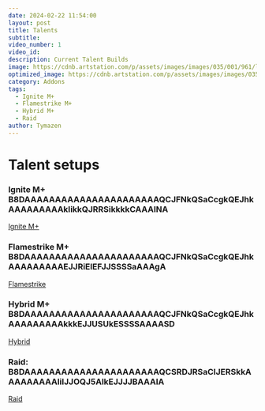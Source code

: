 ```yaml
---
date: 2024-02-22 11:54:00
layout: post
title: Talents
subtitle:
video_number: 1
video_id:
description: Current Talent Builds
image: https://cdnb.artstation.com/p/assets/images/images/035/001/961/large/istvan-danyi-firemage-2500.jpg?1613835891
optimized_image: https://cdnb.artstation.com/p/assets/images/images/035/001/961/large/istvan-danyi-firemage-2500.jpg?1613835891
category: Addons
tags:
  - Ignite M+
  - Flamestrike M+
  - Hybrid M+
  - Raid
author: Tymazen
---
```

# Talent setups

### Ignite M+ B8DAAAAAAAAAAAAAAAAAAAAAAQCJFNkQSaCcgkQEJhkAAAAAAAAAkIikkQJRRSikkkkCAAAINA
<a href="https://www.wowhead.com/talent-calc/embed/mage/fire/DAPFYElYQQEQVIkQVUBUNVVRCIVFVEVQZECBA">Ignite M+</a>

### Flamestrike M+ B8DAAAAAAAAAAAAAAAAAAAAAAQCJFNkQSaCcgkQEJhkAAAAAAAAAEJJRiElEFJJSSSSaAAAgA
<a href="https://www.wowhead.com/talent-calc/embed/mage/fire/DAPFYElYQQEQVIkQVUBUNVVRSJUVUURAZEBQ">Flamestrike</a>

### Hybrid M+ B8DAAAAAAAAAAAAAAAAAAAAAAQCJFNkQSaCcgkQEJhkAAAAAAAAAkkkEJJUSUkESSSSAAAASD
<a href="https://www.wowhead.com/talent-calc/embed/mage/fire/DAPFYElYQQEQVIkQVUBUNVVRSJERVEVQZEBE">Hybrid</a>

### Raid: B8DAAAAAAAAAAAAAAAAAAAAAAQCSRDJRSaCIJERSkkAAAAAAAAAIiIJJOQJ5AlkEJJJJBAAAIA
<a href="https://www.wowhead.com/talent-calc/embed/mage/fire/DAPFYAlYQQUQUYkQVUBUNVVRGYFBVERVYEBA">Raid</a>

